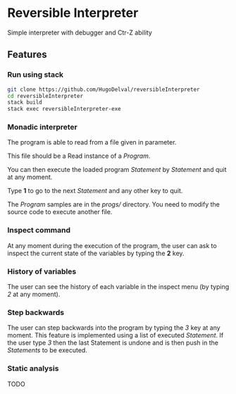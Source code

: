 # Reversible Interpreter

Simple interpreter with debugger and Ctr-Z ability

## Features

### Run using stack

```bash
git clone https://github.com/HugoDelval/reversibleInterpreter
cd reversibleInterpreter
stack build 
stack exec reversibleInterpreter-exe
```

### Monadic interpreter

The program is able to read from a file given in parameter.

This file should be a Read instance of a *Program*.

You can then execute the loaded program *Statement* by *Statement* and quit at any moment.

Type **1** to go to the next *Statement* and any other key to quit.

The *Program* samples are in the *progs/* directory. You need to modify the source code to execute another file.

### Inspect command

At any moment during the execution of the program, the user can ask to inspect the current state of the variables by typing the **2** key.

### History of variables

The user can see the history of each variable in the inspect menu (by typing *2* at any moment).

### Step backwards

The user can step backwards into the program by typing the *3* key at any moment. This feature is implemented using a list of executed *Statement*. If the user type *3* then the last Statement is undone and is then push in the *Statements* to be executed.

### Static analysis

TODO
